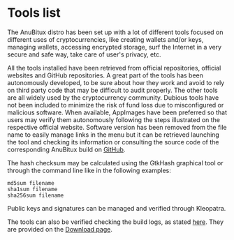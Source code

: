 # Tools list

The AnuBitux distro has been set up with a lot of different tools focused on different uses of cryptocurrencies, like creating wallets and/or keys, managing wallets, accessing encrypted storage, surf the Internet in a very secure and safe way, take care of user's privacy, etc.

All the tools installed have been retrieved from official repositories, official websites and GitHub repositories. A great part of the tools has been autonomously developed, to be sure about how they work and avoid to rely on third party code that may be difficult to audit properly. The other tools are all widely used by the cryptocurrency community. Dubious tools have not been included to minimize the risk of fund loss due to misconfigured or malicious software. When available, AppImages have been preferred so that users may verify them autonomously following the steps illustrated on the respective official website. Software version has been removed from the file name to easily manage links in the menu but it can be retrieved launching the tool and checking its information or consulting the source code of the corresponding AnuBitux build on [GitHub](https://github.com/AnuBitux-project).&#x20;

The hash checksum may be calculated using the GtkHash graphical tool or through the command line like in the following examples:

```
md5sum filename
sha1sum filename
sha256sum filename
```

Public keys and signatures can be managed and verified through Kleopatra.

The tools can also be verified checking the build logs, as stated [here](https://anubitux-project.gitbook.io/the-anubitux-documentation/getting-started/how-to-verify-anubitux/how-to-verify-the-provided-tools). They are provided on the [Download page](https://anubitux.org/download-anubitux/).
